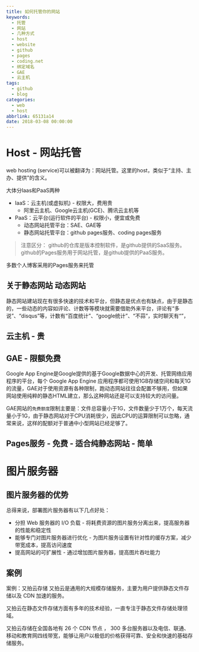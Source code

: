 ```yaml
---
title: 如何托管你的网站
keywords:
  - 托管
  - 网站
  - 几种方式
  - host
  - website
  - github
  - pages
  - coding.net
  - 绑定域名
  - GAE
  - 云主机
tags:
  - github
  - blog
categories:
  - web
  - host
abbrlink: 65131a14
date: 2018-03-08 00:00:00
---
```




# Host - 网站托管


web hosting (service)可以被翻译为：网站托管。这里的host，类似于“主持、主办、提供”的含义。

大体分Iaas和PaaS两种

- IaaS：云主机(或虚拟机) - 权限大，费用贵
  - 阿里云主机、Google云主机(GCE)、腾讯云主机等
- PaaS：云平台(运行软件的平台) - 权限小，便宜或免费
  - 动态网站托管平台：SAE、GAE等
  - 静态网站托管平台：github pages服务、coding pages服务

<!-- Saas：云应用(软件)。我们的网站本身就是应用级别的，要搭建在平台或主机上。-->
> 注意区分：
> github的仓库是版本控制软件，是github提供的SaaS服务。
> github的Pages服务用于网站托管，是github提供的PaaS服务。

多数个人博客采用的Pages服务来托管

<!--
github仓库属于软件级别，里面的代码。
我们的网站在github仓库，则作为软件级别的子内容。

-->

## 关于静态网站 动态网站

静态网站建站现在有很多快速的技术和平台，但静态是优点也有缺点，由于是静态的，一些动态的内容如评论、计数等等模块就需要借助外来平台，评论有“多说”、“disqus”等，计数有“百度统计”、“google统计”、“不蒜”，实时聊天有“”，


## 云主机 - 贵



## GAE - 限额免费

Google App Engine是Google提供的基于Google数据中心的开发、托管网络应用程序的平台，每个 Google App Engine 应用程序都可使用1GB存储空间和每天1G的流量，GAE对于使用资源有各种限制，跑动态网站往往会配置不够用，但如果网站使用纯粹的静态HTML建立，那么这种网站还是可以支持较大的访问量。

GAE网站的`免费额度`限制主要是：文件总容量小于1G，文件数量少于1万个，每天流量小于1G，由于静态网站对于CPU消耗很少，因此CPU的运算限制可以忽略，通常来说，这样的配额对于普通中小型网站已经足够了。

## Pages服务 - 免费 - 适合纯静态网站 - 简单




# 图片服务器

## 图片服务器的优势

总得来说，部署图片服务器有以下几点好处：

- 分担 Web 服务器的 I/O 负载 - 将耗费资源的图片服务分离出来，提高服务器的性能和稳定性
- 能够专门对图片服务器进行优化 - 为图片服务设置有针对性的缓存方案，减少带宽成本，提高访问速度
- 提高网站的可扩展性 - 通过增加图片服务器，提高图片吞吐能力

## 案例

案例：又拍云存储
又拍云是通用的大规模存储服务，主要为用户提供静态文件存储以及 CDN 加速的服务。

又拍云在静态文件存储方面有多年的技术经验，一直专注于静态文件存储处理领域。

又拍云存储在全国各地有 26 个 CDN 节点 ， 300 多台服务器以及电信、联通、移动和教育网四线带宽，能够让用户以极低的价格获得可靠、安全和快速的基础存储服务。
